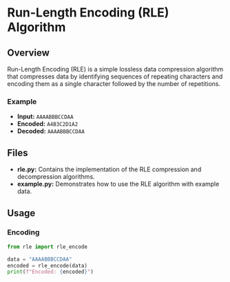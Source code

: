 # Run-Length Encoding (RLE) Algorithm

## Overview

Run-Length Encoding (RLE) is a simple lossless data compression algorithm that compresses data by identifying sequences of repeating characters and encoding them as a single character followed by the number of repetitions.

### Example
- **Input:** `AAAABBBCCDAA`
- **Encoded:** `A4B3C2D1A2`
- **Decoded:** `AAAABBBCCDAA`

## Files

- **rle.py:** Contains the implementation of the RLE compression and decompression algorithms.
- **example.py:** Demonstrates how to use the RLE algorithm with example data.

## Usage

### Encoding
```python
from rle import rle_encode

data = "AAAABBBCCDAA"
encoded = rle_encode(data)
print(f"Encoded: {encoded}")
